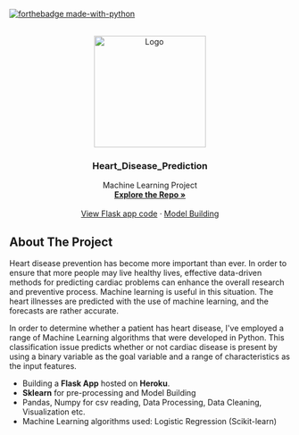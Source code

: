 <div id="top"></div>

[![forthebadge made-with-python](http://ForTheBadge.com/images/badges/made-with-python.svg)](https://www.python.org/)
<!-- PROJECT LOGO -->
<br />
<div align="center">
  <a href="https://github.com/Sanjay9783">
    <img src="https://static.vecteezy.com/system/resources/thumbnails/005/385/049/small/human-heart-anatomically-hand-drawn-line-art-vintage-flash-tattoo-or-print-design-illustration-vector.jpg" alt="Logo" width="200" height="200"/> 
  </a>
  
  <h3 align="center">Heart_Disease_Prediction</h3>

  <p align="center">
    Machine Learning Project
    <br />
    <a href="https://github.com/Sanjay9783/Heart_Disease_prediction"><strong>Explore the Repo »</strong></a>
    <br />
    <br />
    <a href="https://github.com/Sanjay9783/Heart_Disease_prediction/blob/main/app.py">View Flask app code</a>
    ·
    <a href="https://github.com/Sanjay9783/Heart_Disease_prediction/blob/main/Heart_Disease_Prediction.ipynb"> Model Building</a>
  </p>
</div>

<!-- ABOUT THE PROJECT -->
## About The Project
Heart disease prevention has become more important than ever. In order to ensure that more people may live healthy lives, effective data-driven methods for predicting cardiac problems can enhance the overall research and preventive process. Machine learning is useful in this situation. The heart illnesses are predicted with the use of machine learning, and the forecasts are rather accurate.

In order to determine whether a patient has heart disease, I've employed a range of Machine Learning algorithms that were developed in Python. This classification issue predicts whether or not cardiac disease is present by using a binary variable as the goal variable and a range of characteristics as the input features.
* Building a **Flask App** hosted on **Heroku**.
* **Sklearn** for pre-processing and Model Building
* Pandas, Numpy for csv reading, Data Processing, Data Cleaning, Visualization etc.
* Machine Learning algorithms used: Logistic Regression (Scikit-learn)
